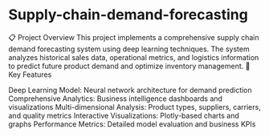 # Supply-chain-demand-forecasting
📋 Project Overview
This project implements a comprehensive supply chain demand forecasting system using deep learning techniques. The system analyzes historical sales data, operational metrics, and logistics information to predict future product demand and optimize inventory management.
🎯 Key Features

Deep Learning Model: Neural network architecture for demand prediction
Comprehensive Analytics: Business intelligence dashboards and visualizations
Multi-dimensional Analysis: Product types, suppliers, carriers, and quality metrics
Interactive Visualizations: Plotly-based charts and graphs
Performance Metrics: Detailed model evaluation and business KPIs
